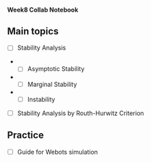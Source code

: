 #### Week8 Collab Notebook

Main topics
--------------------------------
- [ ] Stability Analysis
 
* - [ ] Asymptotic Stability
* - [ ] Marginal Stability
* - [ ] Instability

- [ ] Stability Analysis by Routh-Hurwitz Criterion


Practice 
--------------------------------
- [ ] Guide for Webots simulation

